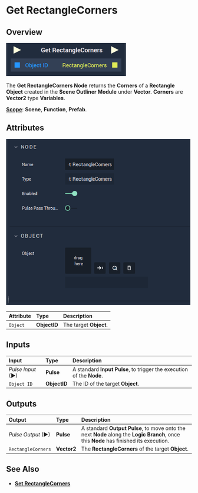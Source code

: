 # Get RectangleCorners

## Overview

![The Get RectangleCorners Node.](../../../../.gitbook/assets/getrectanglecornersupdatedimage.png)

The **Get RectangleCorners Node** returns the **Corners** of a **Rectangle Object** created in the **Scene Outliner Module** under **Vector**. **Corners** are **Vector2** type **Variables**.

[**Scope**](../../../overview.md#scopes): **Scene**, **Function**, **Prefab**.

## Attributes

![The Get RectangleCorners Node Attributes.](../../../../.gitbook/assets/node-get-rectanglecorners-attr.png)

| Attribute | Type | Description |
| :--- | :--- | :--- |
| `Object` | **ObjectID** | The target **Object**. |

## Inputs

| Input | Type | Description |
| :--- | :--- | :--- |
| _Pulse Input_ \(►\) | **Pulse** | A standard **Input Pulse**, to trigger the execution of the **Node**. |
| `Object ID` | **ObjectID** | The ID of the target **Object**. |

## Outputs

| Output | Type | Description |
| :--- | :--- | :--- |
| _Pulse Output_ \(►\) | **Pulse** | A standard **Output Pulse**, to move onto the next **Node** along the **Logic Branch**, once this **Node** has finished its execution. |
| `RectangleCorners` | **Vector2** | The **RectangleCorners** of the target **Object**. |

## See Also

* [**Set RectangleCorners**](setrectanglecorners.md)

